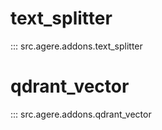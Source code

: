# text_splitter
::: src.agere.addons.text_splitter

# qdrant_vector
::: src.agere.addons.qdrant_vector
